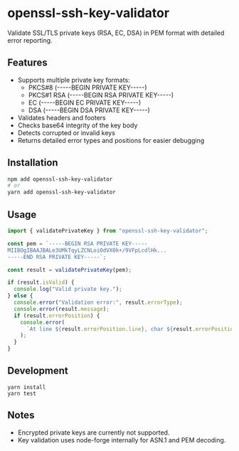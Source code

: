 # openssl-ssh-key-validator

Validate SSL/TLS private keys (RSA, EC, DSA) in PEM format with detailed error reporting.

## Features

- Supports multiple private key formats:
  - PKCS#8 (-----BEGIN PRIVATE KEY-----)
  - PKCS#1 RSA (-----BEGIN RSA PRIVATE KEY-----)
  - EC (-----BEGIN EC PRIVATE KEY-----)
  - DSA (-----BEGIN DSA PRIVATE KEY-----)
- Validates headers and footers
- Checks base64 integrity of the key body
- Detects corrupted or invalid keys
- Returns detailed error types and positions for easier debugging

## Installation

```bash
npm add openssl-ssh-key-validator
# or
yarn add openssl-ssh-key-validator
```

## Usage

```typescript
import { validatePrivateKey } from "openssl-ssh-key-validator";

const pem = `-----BEGIN RSA PRIVATE KEY-----
MIIBOgIBAAJBALe3UMkTqyLZCNLoiOdVX0k+/9VFpLcdlHk...
-----END RSA PRIVATE KEY-----`;

const result = validatePrivateKey(pem);

if (result.isValid) {
  console.log("Valid private key.");
} else {
  console.error("Validation error:", result.errorType);
  console.error(result.message);
  if (result.errorPosition) {
    console.error(
      `At line ${result.errorPosition.line}, char ${result.errorPosition.character}`,
    );
  }
}
```

## Development

```
yarn install
yarn test
```

## Notes

- Encrypted private keys are currently not supported.
- Key validation uses node-forge internally for ASN.1 and PEM decoding.
